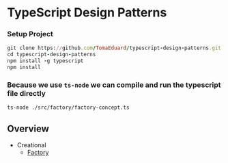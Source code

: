 # TypeScript Design Patterns


### Setup Project

```ruby
git clone https://github.com/TomaEduard/typescript-design-patterns.git
cd typescript-design-patterns
npm install -g typescript
npm install
```

### Because we use <code>ts-node</code> we can compile and run the typescript file directly
```
ts-node ./src/factory/factory-concept.ts
```

## Overview

* Creational
    - [Factory](src/factory)
